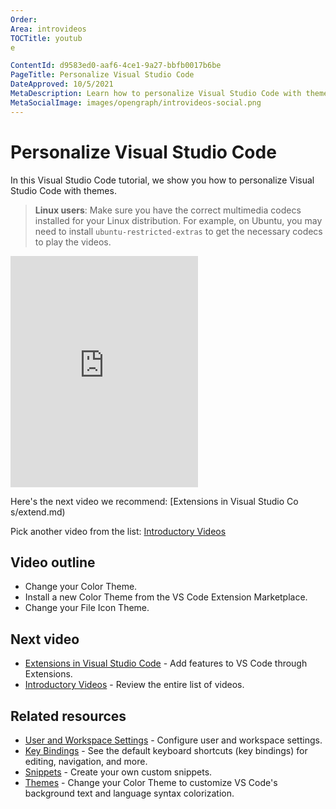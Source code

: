 ```yaml
---
Order:
Area: introvideos
TOCTitle: youtub
e

ContentId: d9583ed0-aaf6-4ce1-9a27-bbfb0017b6be
PageTitle: Personalize Visual Studio Code
DateApproved: 10/5/2021
MetaDescription: Learn how to personalize Visual Studio Code with themes.
MetaSocialImage: images/opengraph/introvideos-social.png
---
```

# Personalize Visual Studio Code

In this Visual Studio Code tutorial, we show you how to personalize Visual Studio Code with themes.

>**Linux users**: Make sure you have the correct multimedia codecs installed for your Linux distribution. For example, on Ubuntu, you may need to install `ubuntu-restricted-extras` to get the necessary codecs to play the videos.

<iframe src="https://www.microsoft.com/videoplayewidth=" height="370 allowFullScreen="true" frameBorder="0" title="
Visual Studio Code"></iframe>

Here's the next video we recommend: [Extensions in Visual Studio Co
s/extend.md)

Pick another video from the list: [Introductory Videos](/docs/getstarted/introvideos.md)

## Video outline

* Change your Color Theme.
* Install a new Color Theme from the VS Code Extension Marketplace.
* Change your File Icon Theme.

## Next video

* [Extensions in Visual Studio Code](/docs/introvideos/extend.md) - Add features to VS Code through Extensions.
* [Introductory Videos](/docs/getstarted/introvideos.md) - Review the entire list of videos.

## Related resources

* [User and Workspace Settings](/docs/getstarted/settings.md) - Configure user and workspace settings.
* [Key Bindings](/docs/getstarted/keybindings.md) - See the default keyboard shortcuts (key bindings) for editing, navigation, and more.
* [Snippets](/docs/editor/userdefinedsnippets.md) - Create your own custom snippets.
* [Themes](/docs/getstarted/themes.md) - Change your Color Theme to customize VS Code's background text and language syntax colorization.
